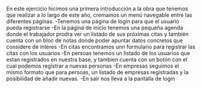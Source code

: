 En este ejercicio hicimos una primera introducción a la obra que tenemos que realizar a lo largo de este año,
cremamos un menú navegable entre las diferentes páginas.
-Tenemos una página de login para que el usuario pueda registrarse
-En la página de inicio tenemos una pequeña agenda donde el trabajador prodra ver un listado de sus próximas citas y también cuenta con un bloc de notas donde poder apuntar datos concretos que considere de interes
-En citas encontramos unn formulario para registrar las citas con los usuarios
-En persoas tenemos un listado de los usuarios que estan registrados en nuestra base, y tambien cuenta con un botón con el cual podemos registrar a nuevas personas
-En empresas seguimos el mismo formato que para persoas, un listado de empresas registradas y la posibilidad de añadir nuevas.
-En sair nos lleva a la pantalla de login 


